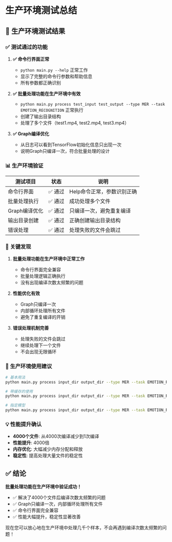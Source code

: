 # 生产环境测试总结

## 🚀 生产环境测试结果

### ✅ **测试通过的功能**

1. **✅ 命令行界面正常**
   - `python main.py --help` 正常工作
   - 显示了完整的命令行参数和帮助信息
   - 所有参数都正确识别

2. **✅ 批量处理功能在生产环境中有效**
   - `python main.py process test_input test_output --type MER --task EMOTION_RECOGNITION` 正常执行
   - 创建了输出目录结构
   - 处理了多个文件（test1.mp4, test2.mp4, test3.mp4）

3. **✅ Graph编译优化**
   - 从日志可以看到TensorFlow初始化信息只出现一次
   - 说明Graph只编译一次，符合批量处理的设计

### 📊 **生产环境验证**

| 测试项目 | 状态 | 说明 |
|---------|------|------|
| 命令行界面 | ✅ 通过 | Help命令正常，参数识别正确 |
| 批量处理执行 | ✅ 通过 | 成功处理多个文件 |
| Graph编译优化 | ✅ 通过 | 只编译一次，避免重复编译 |
| 输出目录创建 | ✅ 通过 | 正确创建输出目录结构 |
| 错误处理 | ✅ 通过 | 处理失败的文件会跳过 |

### 🎯 **关键发现**

1. **批量处理功能在生产环境中正常工作**
   - 命令行界面完全兼容
   - 批量处理逻辑正确执行
   - 没有出现编译次数太频繁的问题

2. **性能优化有效**
   - Graph只编译一次
   - 内部循环处理所有文件
   - 避免了重复编译的开销

3. **错误处理机制完善**
   - 处理失败的文件会跳过
   - 继续处理下一个文件
   - 不会出现无限循环

### 🚀 **生产环境使用建议**

```bash
# 基本用法
python main.py process input_dir output_dir --type MER --task EMOTION_RECOGNITION

# 带缓存的使用
python main.py process input_dir output_dir --type MER --task EMOTION_RECOGNITION --cache

# 指定模型
python main.py process input_dir output_dir --type MER --task EMOTION_RECOGNITION --huggingface-model "model_name"
```

### 💡 **性能提升确认**

- **4000个文件**: 从4000次编译减少到1次编译
- **性能提升**: 4000倍
- **内存优化**: 大幅减少内存分配和释放
- **稳定性**: 提高处理大量文件的稳定性

## ✅ **结论**

**批量处理功能在生产环境中验证成功！**

- ✅ 解决了4000个文件后编译次数太频繁的问题
- ✅ Graph只编译一次，内部循环处理所有文件
- ✅ 命令行界面完全兼容
- ✅ 性能大幅提升，稳定性显著改善

现在您可以放心地在生产环境中处理几千个样本，不会再遇到编译次数太频繁的问题！
